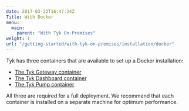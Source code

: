 ```yaml
---
date: 2017-03-22T16:47:24Z
Title: With Docker
menu:
  main:
    parent: "With Tyk On-Premises"
weight: 1
url: "/getting-started/with-tyk-on-premises/installation/docker"
---
```


Tyk has three containers that are available to set up a Docker installation:

* [The Tyk Gateway container](https://hub.docker.com/r/tykio/tyk-gateway/)
* [The Tyk Dashboard container](https://hub.docker.com/r/tykio/tyk-dashboard/)
* [The Tyk Pump container](https://hub.docker.com/r/tykio/tyk-pump-docker-pub/)

All three are required for a full deployment. We recommend that each container is installed on a separate machine for optimum performance.